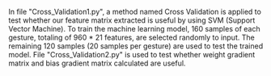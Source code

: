 In file "Cross_Validation1.py", a method named Cross Validation is applied to test whether our feature matrix extracted is useful by using SVM (Support Vector Machine). 
To train the machine learning model, 160 samples of each gesture, totaling of 960 * 21 features, are selected randomly to input. The remaining 120 samples (20 samples per gesture) are used to test the trained model.
File "Cross_Validation2.py" is used to test whether weight gradient matrix and bias gradient matrix calculated are useful.
